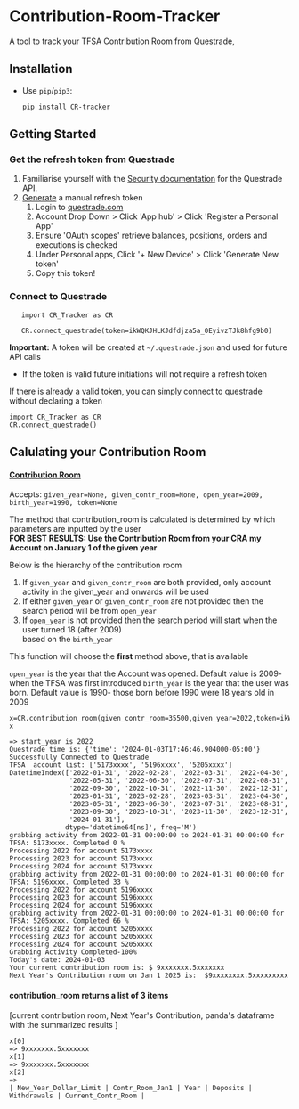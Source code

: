 # Contribution-Room-Tracker

A tool to track your TFSA Contribution Room from Questrade,

## Installation
* Use `pip`/`pip3`:

   `pip install CR-tracker`

## Getting Started

### Get the refresh token from Questrade

1. Familiarise yourself with the [Security documentation](https://www.questrade.com/api/documentation/security) for the Questrade API.
2. [Generate](https://apphub.questrade.com/UI/UserApps.aspx) a manual refresh token 
   1. Login to [questrade.com](https://www.questrade.com/)
   2. Account Drop Down > Click 'App hub' > Click 'Register a Personal App' 
   3. Ensure 'OAuth scopes' retrieve balances, positions, orders and executions is checked 
   4. Under Personal apps, Click '+ New Device' > Click 'Generate New token' 
   5. Copy this token!

   
### Connect to Questrade
```
   import CR_Tracker as CR
   
   CR.connect_questrade(token=ikWQKJHLKJdfdjza5a_0EyivzTJk8hfg9b0)
   ```
   **Important:**
   A token will be created at `~/.questrade.json` and used for future API calls
   * If the token is valid future initiations will not require a refresh token


If there is already a valid token, you can simply connect to questrade without declaring a token
   ```
   import CR_Tracker as CR
   CR.connect_questrade()
   ```

## Calulating your Contribution Room
#### [Contribution Room]()
Accepts: ```given_year=None, given_contr_room=None, open_year=2009, birth_year=1990, token=None```

The method that contribution_room is calculated is determined by which parameters are inputted by the user\
**FOR BEST RESULTS: Use the Contribution Room from your CRA my Account on January 1 of the given year**

Below is the hierarchy of the contribution room

1. If ```given_year``` and ```given_contr_room``` are both provided,
only account activity in the given_year and onwards will be used  
2. If either ```given_year``` or ```given_contr_room``` are not provided then the search period will be from ```open_year```
3. If ```open_year``` is not provided then the search period will start when the user turned 18 (after 2009) \
based on the ```birth_year``` 

This function will choose the **first** method above, that is available 

```open_year``` is the year that the Account was opened. Default value is 2009- when the TFSA was first introduced
```birth_year```  is the year that the user was born. Default value is 1990- those born before 1990 were 18 years old in 2009

```
x=CR.contribution_room(given_contr_room=35500,given_year=2022,token=ikWQKJHLKJdfdjza5a_0EyivzTJk8hfg9b0)
x

=> start_year is 2022
Questrade time is: {'time': '2024-01-03T17:46:46.904000-05:00'}
Successfully Connected to Questrade
TFSA  account list: ['5173xxxx', '5196xxxx', '5205xxxx']
DatetimeIndex(['2022-01-31', '2022-02-28', '2022-03-31', '2022-04-30',
               '2022-05-31', '2022-06-30', '2022-07-31', '2022-08-31',
               '2022-09-30', '2022-10-31', '2022-11-30', '2022-12-31',
               '2023-01-31', '2023-02-28', '2023-03-31', '2023-04-30',
               '2023-05-31', '2023-06-30', '2023-07-31', '2023-08-31',
               '2023-09-30', '2023-10-31', '2023-11-30', '2023-12-31',
               '2024-01-31'],
              dtype='datetime64[ns]', freq='M')
grabbing activity from 2022-01-31 00:00:00 to 2024-01-31 00:00:00 for TFSA: 5173xxxx. Completed 0 % 
Processing 2022 for account 5173xxxx
Processing 2023 for account 5173xxxx
Processing 2024 for account 5173xxxx
grabbing activity from 2022-01-31 00:00:00 to 2024-01-31 00:00:00 for TFSA: 5196xxxx. Completed 33 % 
Processing 2022 for account 5196xxxx
Processing 2023 for account 5196xxxx
Processing 2024 for account 5196xxxx
grabbing activity from 2022-01-31 00:00:00 to 2024-01-31 00:00:00 for TFSA: 5205xxxx. Completed 66 % 
Processing 2022 for account 5205xxxx
Processing 2023 for account 5205xxxx
Processing 2024 for account 5205xxxx
Grabbing Activity Completed-100%
Today's date: 2024-01-03
Your current contribution room is: $ 9xxxxxxx.5xxxxxxx
Next Year's Contribution room on Jan 1 2025 is:  $9xxxxxxxx.5xxxxxxxxx
```
#### contribution_room returns a list of 3 items

[current contribution room, Next Year's Contribution, panda's dataframe with the summarized results ]
```
x[0]
=> 9xxxxxxx.5xxxxxxx
x[1]
=> 9xxxxxxx.5xxxxxxx
x[2]
=> 
| New_Year_Dollar_Limit | Contr_Room_Jan1 | Year | Deposits | Withdrawals | Current_Contr_Room |
```